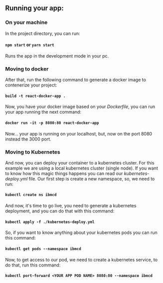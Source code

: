 ## Running your app:
### On your machine
In the project directory, you can run:
#### `npm start` or `yarn start`
Runs the app in the development mode in your pc.<br>

### Moving to docker
After that, run the following command to generate a docker image to contenerize your project:
#### `build -t react-docker-app .`
Now, you have your docker image based on your _Dockerfile_, you can run your app running the next command:
#### `docker run -it -p 8080:80 react-docker-app`
Now... your app is running on your localhost, but, now on the port 8080 instead the 3000 port.


### Moving to Kubernetes
And now, you can deploy your container to a kubernetes cluster.
For this example we are using a local kubernetes cluster (single node).
If you want to know how this magic things happens you can read our _kubernetes-deploy.yml_ file.
Our first step is create a new namespace, so, we need to run:
#### `kubectl create ns ibmcd`
And now, it's time to go live, you need to generate a kubernetes deployment, and you can do that with this command:
#### `kubectl apply -f ./kubernetes-deploy.yml`
So, if you want to know anything about your kubernetes pods you can run this command:
#### `kubectl get pods --namespace ibmcd`
Now, to get access to our pod, we need to create a kubernetes service, to do that, run this command:
#### `kubectl port-forward <YOUR APP POD NAME> 8080:80 --namespace ibmcd`